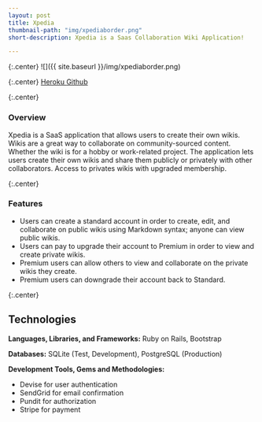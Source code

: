 ```yaml
---
layout: post
title: Xpedia
thumbnail-path: "img/xpediaborder.png"
short-description: Xpedia is a Saas Collaboration Wiki Application!

---
```


{:.center}
![]({{ site.baseurl }}/img/xpediaborder.png)

{:.center}
<a href="https://cheryltroup-xpedia.herokuapp.com/" class="button">Heroku </a>
<a href="https://github.com/cheryltroup/xpedia/" class="button"> Github <i class="fa fa-fw fa-github"></i></a>

{:.center}
### Overview

Xpedia is a SaaS application that allows users to create their own wikis. Wikis are a great way to collaborate on community-sourced content. Whether the wiki is for a hobby or work-related project. The application lets users create their own wikis and share them publicly or privately with other collaborators. Access to privates wikis with upgraded membership.

{:.center}
### Features

* Users can create a standard account in order to create, edit, and
  collaborate on public wikis using Markdown syntax; anyone can view public wikis.
* Users can pay to upgrade their account to Premium in order to view and 
  create private wikis.
* Premium users can allow others to view and collaborate on the private 
  wikis they create.
* Premium users can downgrade their account back to Standard.

{:.center}
## Technologies

**Languages, Libraries, and Frameworks:** Ruby on Rails, Bootstrap

**Databases:** SQLite (Test, Development), PostgreSQL (Production)

**Development Tools, Gems and Methodologies:**

* Devise for user authentication
* SendGrid for email confirmation
* Pundit for authorization
* Stripe for payment
